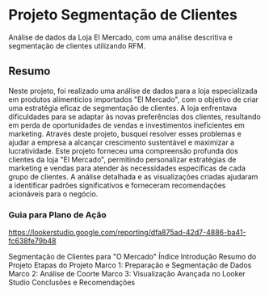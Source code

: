 # Projeto Segmentação de Clientes
Análise de dados da Loja El Mercado, com uma análise descritiva e segmentação de clientes utilizando RFM.


## Resumo
Neste projeto, foi realizado uma análise de dados para a loja especializada em produtos alimentícios importados "El Mercado", com o objetivo de criar uma estratégia eficaz de segmentação de clientes. A loja enfrentava dificuldades para se adaptar às novas preferências dos clientes, resultando em perda de oportunidades de vendas e investimentos ineficientes em marketing. Através deste projeto, busquei resolver esses problemas e ajudar a empresa a alcançar crescimento sustentável e maximizar a lucratividade.
Este projeto forneceu uma compreensão profunda dos clientes da loja "El Mercado", permitindo personalizar estratégias de marketing e vendas para atender às necessidades específicas de cada grupo de clientes.
A análise detalhada e as visualizações criadas ajudaram a identificar padrões significativos e forneceram recomendações acionáveis para o negócio.

### Guia para Plano de Ação 
https://lookerstudio.google.com/reporting/dfa875ad-42d7-4886-ba41-fc638fe79b48


Segmentação de Clientes para "O Mercado"
Índice
Introdução
Resumo do Projeto
Etapas do Projeto
Marco 1: Preparação e Segmentação de Dados
Marco 2: Análise de Coorte
Marco 3: Visualização Avançada no Looker Studio
Conclusões e Recomendações
